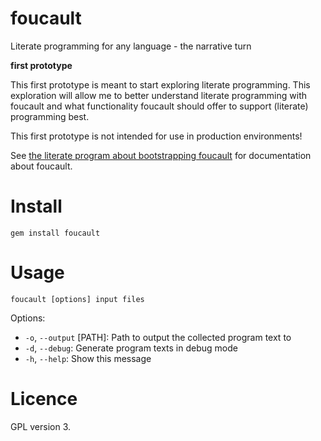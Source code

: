 foucault
========

Literate programming for any language - the narrative turn

**first prototype** 

This first prototype is meant to start exploring literate programming. This
exploration will allow me to better understand literate programming with
foucault and what
functionality foucault should offer to support (literate) programming best.

This first prototype is not intended for use in production environments!

See [the literate program about bootstrapping
foucault](https://htdebeer.github.io/foucault/bootstrapping_foucault.html) for documentation about foucault.

# Install

    gem install foucault

# Usage

    foucault [options] input files

Options:

- `-o`, `--output` [PATH]: Path to output the collected program text to
- `-d`, `--debug`: Generate program texts in debug mode
- `-h`, `--help`: Show this message

# Licence

GPL version 3. 
